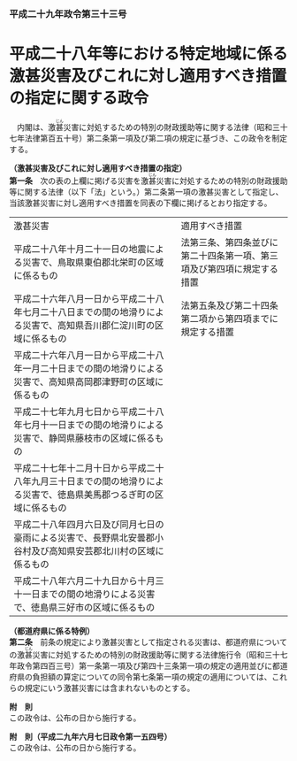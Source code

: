 ### 平成二十九年政令第三十三号  
# 平成二十八年等における特定地域に係る激甚災害及びこれに対し適用すべき措置の指定に関する政令  
　内閣は、激<ruby>甚<rt>じん</rt></ruby>災害に対処するための特別の財政援助等に関する法律（昭和三十七年法律第百五十号）第二条第一項及び第二項の規定に基づき、この政令を制定する。  
  
**（激甚災害及びこれに対し適用すべき措置の指定）**  
**第一条**　次の表の上欄に掲げる災害を激<ruby>甚<rt>じん</rt></ruby>災害に対処するための特別の財政援助等に関する法律（以下「法」という。）第二条第一項の激甚災害として指定し、当該激甚災害に対し適用すべき措置を同表の下欄に掲げるとおり指定する。  

|||  
| --- | --- |  
|激甚災害|適用すべき措置|  
|平成二十八年十月二十一日の地震による災害で、鳥取県東伯郡北栄町の区域に係るもの|法第三条、第四条並びに第二十四条第一項、第三項及び第四項に規定する措置|  
|平成二十六年八月一日から平成二十八年七月二十八日までの間の地滑りによる災害で、高知県吾川郡仁淀川町の区域に係るもの|法第五条及び第二十四条第二項から第四項までに規定する措置|  
|平成二十六年八月一日から平成二十八年一月二十日までの間の地滑りによる災害で、高知県高岡郡津野町の区域に係るもの|  
|平成二十七年九月七日から平成二十八年七月十一日までの間の地滑りによる災害で、静岡県藤枝市の区域に係るもの|  
|平成二十七年十二月十日から平成二十八年九月三十日までの間の地滑りによる災害で、徳島県美馬郡つるぎ町の区域に係るもの|  
|平成二十八年四月六日及び同月七日の豪雨による災害で、長野県北安曇郡小谷村及び高知県安芸郡北川村の区域に係るもの|  
|平成二十八年六月二十九日から十月三十一日までの間の地滑りによる災害で、徳島県三好市の区域に係るもの|  
  
  
**（都道府県に係る特例）**  
**第二条**　前条の規定により激甚災害として指定される災害は、都道府県についての激<ruby>甚<rt>じん</rt></ruby>災害に対処するための特別の財政援助等に関する法律施行令（昭和三十七年政令第四百三号）第一条第一項及び第四十三条第一項の規定の適用並びに都道府県の負担額の算定についての同令第七条第一項の規定の適用については、これらの規定にいう激甚災害には含まれないものとする。  
  
**附　則**  
この政令は、公布の日から施行する。  
  
**附　則（平成二九年六月七日政令第一五四号）**  
この政令は、公布の日から施行する。  
  
